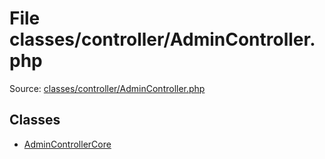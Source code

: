 File classes/controller/AdminController.php
=========

Source: [classes/controller/AdminController.php](https://github.com/PrestaShop/PrestaShop/blob/1.5.2.0/classes/controller/AdminController.php)


Classes
-------

* [AdminControllerCore](class.AdminControllerCore.md)

